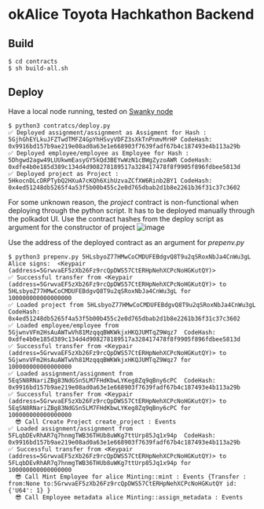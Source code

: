# okAlice Toyota Hachkathon Backend

## Build

    $ cd contracts
    $ sh build-all.sh


## Deploy 

Have a local node running, tested on [Swanky node](https://github.com/AstarNetwork/swanky-node/releases/)

    $ python3 contratcs/deploy.py
    ✅ Deployed assignment/assignment as Assigment for Hash : 5GjhGhEYLkuJFZTwdTMFZ4GpYhHSvyVDFZ3sXkTnPnmvMrHP CodeHash: 0x9916bd157b9ae219e08ad0a63e1e668903f7639fadf67b4c187493e4b113a29b
    ✅ Deployed employee/employee as Employee for Hash : 5Dhgwd2agw49LUUkwmEasyGY5kQd3BEYwWzN1cBWgZyzoAWR CodeHash: 0xdfe4b0e185d389c134d4d908278189517a328417478f8f9905f896fdbee5813d
    ✅ Deployed project as Project : 5HkocnDLcDRPTybQ2HXuA7cKQh6XihUzvaZCfXW6Rinb2BY1 CodeHash: 0x4ed51248db5265f4a53f5b00b455c2e0d765dbab2d1b8e2261b36f31c37c3602

For some unknown reason, the *project* contract is non-functional when deploying through the python script. It has to be deployed manually through the polkadot UI.  Use the contract hashes from the deploy script as argument for the constructor of project
![image](https://user-images.githubusercontent.com/18469570/225447629-b6e046b9-aa8a-417a-902b-cd19f58960a5.png)

Use the address of the deployed contract as an argument for *prepenv.py*

    $ python3 prepenv.py 5HLsbyoZ77HMwCoCMDUFEBdgvQ8T9u2qSRoxNbJa4CnWu3gL
    Alice signs:  <Keypair (address=5GrwvaEF5zXb26Fz9rcQpDWS57CtERHpNehXCPcNoHGKutQY)>
    ✅ Successful transfer from <Keypair (address=5GrwvaEF5zXb26Fz9rcQpDWS57CtERHpNehXCPcNoHGKutQY)> to 5HLsbyoZ77HMwCoCMDUFEBdgvQ8T9u2qSRoxNbJa4CnWu3gL for 100000000000000000
    ✅ Loaded project from 5HLsbyoZ77HMwCoCMDUFEBdgvQ8T9u2qSRoxNbJa4CnWu3gL  CodeHash: 0x4ed51248db5265f4a53f5b00b455c2e0d765dbab2d1b8e2261b36f31c37c3602
    ✅ Loaded employee/employee from 5GjwnvVFm2HsAuAWTwVh81MzqqqBWKWkjxHKQJUMTqZ9Wqz7  CodeHash: 0xdfe4b0e185d389c134d4d908278189517a328417478f8f9905f896fdbee5813d
    ✅ Successful transfer from <Keypair (address=5GrwvaEF5zXb26Fz9rcQpDWS57CtERHpNehXCPcNoHGKutQY)> to 5GjwnvVFm2HsAuAWTwVh81MzqqqBWKWkjxHKQJUMTqZ9Wqz7 for 100000000000000000
    ✅ Loaded assignment/assignment from 5EqSN8RNariZBg83NdGSn5LM7FHdKbwLYKeg8Zq9qBny6cPC  CodeHash: 0x9916bd157b9ae219e08ad0a63e1e668903f7639fadf67b4c187493e4b113a29b
    ✅ Successful transfer from <Keypair (address=5GrwvaEF5zXb26Fz9rcQpDWS57CtERHpNehXCPcNoHGKutQY)> to 5EqSN8RNariZBg83NdGSn5LM7FHdKbwLYKeg8Zq9qBny6cPC for 100000000000000000
      😎 Call Create Project create_project : Events
    ✅ Loaded assignment/assignment from 5FLqbDEvRhAR7q7hnmgTWB36THUb8uWKg7ttUrp85Jq1x94p  CodeHash: 0x9916bd157b9ae219e08ad0a63e1e668903f7639fadf67b4c187493e4b113a29b
    ✅ Successful transfer from <Keypair (address=5GrwvaEF5zXb26Fz9rcQpDWS57CtERHpNehXCPcNoHGKutQY)> to 5FLqbDEvRhAR7q7hnmgTWB36THUb8uWKg7ttUrp85Jq1x94p for 100000000000000000
      😎 Call Mint Employee for alice Minting::mint : Events {Transfer : from:None to:5GrwvaEF5zXb26Fz9rcQpDWS57CtERHpNehXCPcNoHGKutQY id:{'U64': 1} }
      😎 Call Employee metadata alice Minting::assign_metadata : Events
